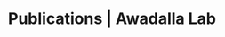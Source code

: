 ---
title: Publications | Awadalla Lab
permalink: /publications/
published: false
isPublic_b: true

publicationType_txt: journal
title_txt: "An integrated map of structural variation in 2,504 human genomes."
pmid_tl: 26432246
publishDate_tdt: "2015-10-01T07:23:33.000Z"
journalTitle_txt: "Nature"
volume_tpl: 526
issue_tpl: 7571
doi_txt: "10.1038/nature15394"
authors_list: 
  - author_txt: "Sudmant PH"
  - author_txt: "Rausch T"
  - author_txt: "Gardner EJ"
  - author_txt: "Handsaker RE"
  - author_txt: "Abyzov A"
  - author_txt: "Huddleston J"
  - author_txt: "Zhang Y"
  - author_txt: "Ye K"
  - author_txt: "Jun G"
  - author_txt: "Fritz MH"
  - author_txt: "Konkel MK"
  - author_txt: "Malhotra A"
  - author_txt: "Stütz AM"
  - author_txt: "Shi X"
  - author_txt: "Casale FP"
  - author_txt: "Chen J"
  - author_txt: "Hormozdiari F"
  - author_txt: "Dayama G"
  - author_txt: "Chen K"
  - author_txt: "Malig M"
  - author_txt: "Chaisson MJP"
  - author_txt: "Walter K"
  - author_txt: "Meiers S"
  - author_txt: "Kashin S"
  - author_txt: "Garrison E"
  - author_txt: "Auton A"
  - author_txt: "Lam HYK"
  - author_txt: "Mu XJ"
  - author_txt: "Alkan C"
  - author_txt: "Antaki D"
  - author_txt: "Bae T"
  - author_txt: "Cerveira E"
  - author_txt: "Chines P"
  - author_txt: "Chong Z"
  - author_txt: "Clarke L"
  - author_txt: "Dal E"
  - author_txt: "Ding L"
  - author_txt: "Emery S"
  - author_txt: "Fan X"
  - author_txt: "Gujral M"
  - author_txt: "Kahveci F"
  - author_txt: "Kidd JM"
  - author_txt: "Kong Y"
  - author_txt: "Lameijer EW"
  - author_txt: "McCarthy S"
  - author_txt: "Flicek P"
  - author_txt: "Gibbs RA"
  - author_txt: "Marth G"
  - author_txt: "Mason CE"
  - author_txt: "Menelaou A"
  - author_txt: "Muzny DM"
  - author_txt: "Nelson BJ"
  - author_txt: "Noor A"
  - author_txt: "Parrish NF"
  - author_txt: "Pendleton M"
  - author_txt: "Quitadamo A"
  - author_txt: "Raeder B"
  - author_txt: "Schadt EE"
  - author_txt: "Romanovitch M"
  - author_txt: "Schlattl A"
  - author_txt: "Sebra R"
  - author_txt: "Shabalin AA"
  - author_txt: "Untergasser A"
  - author_txt: "Walker JA"
  - author_txt: "Wang M"
  - author_txt: "Yu F"
  - author_txt: "Zhang C"
  - author_txt: "Zhang J"
  - author_txt: "Zheng-Bradley X"
  - author_txt: "Zhou W"
  - author_txt: "Zichner T"
  - author_txt: "Sebat J"
  - author_txt: "Batzer MA"
  - author_txt: "McCarroll SA"
  - author_txt: "1000 Genomes Project Consortium."
  - author_txt: "Mills RE"
  - author_txt: "Gerstein MB"
  - author_txt: "Bashir A"
  - author_txt: "Stegle O"
  - author_txt: "Devine SE"
  - author_txt: "Lee C"
  - author_txt: "Eichler EE"
  - author_txt: "Korbel JO"
---